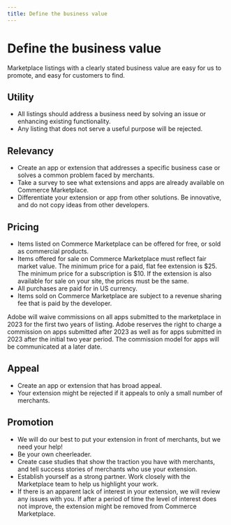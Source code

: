 ```yaml
---
title: Define the business value
---
```


# Define the business value

Marketplace listings with a clearly stated business value are easy for us to promote, and easy for customers to find.

## Utility

-  All listings should address a business need by solving an issue or enhancing existing functionality.
-  Any listing that does not serve a useful purpose will be rejected.

## Relevancy

-  Create an app or extension that addresses a specific business case or solves a common problem faced by merchants.
-  Take a survey to see what extensions and apps are already available on Commerce Marketplace.
-  Differentiate your extension or app from other solutions. Be innovative, and do not copy ideas from other developers.

## Pricing

-  Items listed on Commerce Marketplace can be offered for free, or sold as commercial products.
-  Items offered for sale on Commerce Marketplace must reflect fair market value. The minimum price for a paid, flat fee extension is $25. The minimum price for a subscription is $10. If the extension is also available for sale on your site, the prices must be the same.
-  All purchases are paid for in US currency.
-  Items sold on Commerce Marketplace are subject to a revenue sharing fee that is paid by the developer.

<InlineAlert variant="info" slots="text"/>

Adobe will waive commissions on all apps submitted to the marketplace in 2023 for the first two years of listing. Adobe reserves the right to charge a commission on apps submitted after 2023 as well as for apps submitted in 2023 after the initial two year period. The commission model for apps will be communicated at a later date.

## Appeal

-  Create an app or extension that has broad appeal.
-  Your extension might be rejected if it appeals to only a small number of merchants.

## Promotion

-  We will do our best to put your extension in front of merchants, but we need your help!
-  Be your own cheerleader.
-  Create case studies that show the traction you have with merchants, and tell success stories of merchants who use your extension.
-  Establish yourself as a strong partner. Work closely with the Marketplace team to help us highlight your work.
-  If there is an apparent lack of interest in your extension, we will review any issues with you. If after a period of time the level of interest does not improve, the extension might be removed from Commerce Marketplace.
